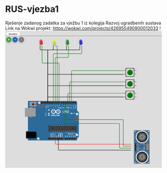 # RUS-vjezba1
Rješenje zadanog zadatka za vježbu 1 iz kolegija Razvoj ugradbenih sustava <br>
Link na Wokwi projekt: https://wokwi.com/projects/426955490900012033
!![alt text](image.png)

